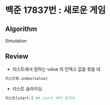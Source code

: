 # 백준 17837번 : 새로운 게임

## Algorithm

Simulation

## Review

+ 리스트에서 원하는 value 의 인덱스 값을 찾을 대
``` python
리스트명.index(value)
```

+ 리스트 슬라이싱
```python
리스트[start:] ## start 부터 끝까지
```



